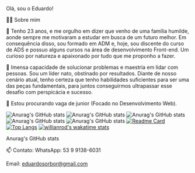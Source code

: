 Olá, sou o Eduardo!

👨‍💻 Sobre mim

🌱 Tenho 23 anos, e me orgulho em dizer que venho de uma família humilde, aonde sempre me motivaram a estudar em busca de um futuro melhor. Em consequência disso, sou formado em ADM e, hoje, sou discente do curso de ADS e possuo alguns cursos na área de desenvolvimento Front-end. Um curioso por natureza e apaixonado por tudo que me proponho a fazer.

🌱 Imensa capacidade de solucionar problemas e maestria em lidar com pessoas. Sou um líder nato, obstinado por resultados. Diante de nosso cenário atual, tenho certeza que tenho habilidades suficientes para ser uma das peças fundamentais, para juntos conseguirmos ultrapassar esse desafio com perspicácia e sucesso.

👯 Estou procurando vaga de junior (Focado no Desenvolvimento Web).

![Anurag's GitHub stats](https://github-readme-stats.vercel.app/api?username=Eduardo-SBorges&hide=contribs,prs)
![Anurag's GitHub stats](https://github-readme-stats.vercel.app/api?username=Eduardo-SBorges&hide=contribs,prs)
![Anurag's GitHub stats](https://github-readme-stats.vercel.app/api?username=Eduardo-SBorges&count_private=true)
![Anurag's GitHub stats](https://github-readme-stats.vercel.app/api?username=Eduardo-SBorges&show_icons=true)
![Anurag's GitHub stats](https://github-readme-stats.vercel.app/api?username=Eduardo-SBorges&show_icons=true&theme=radical)
[![Readme Card](https://github-readme-stats.vercel.app/api/pin/?username=Eduardo-SBorges&repo=github-readme-stats)](https://github.com/Eduardo-SBorges/github-readme-stats)
[![Top Langs](https://github-readme-stats.vercel.app/api/top-langs/?username=Eduardo-SBorges)](https://github.com/Eduardo-SBorges/github-readme-stats)
[![willianrod's wakatime stats](https://github-readme-stats.vercel.app/api/wakatime?username=Eduardo-SBorges)](https://github.com/Eduardo-SBorges/github-readme-stats)








Anurag's GitHub stats

📫 Contato:
WhatsApp: 53 9 9138-6031

Email: eduardosorbor@gmail.com
